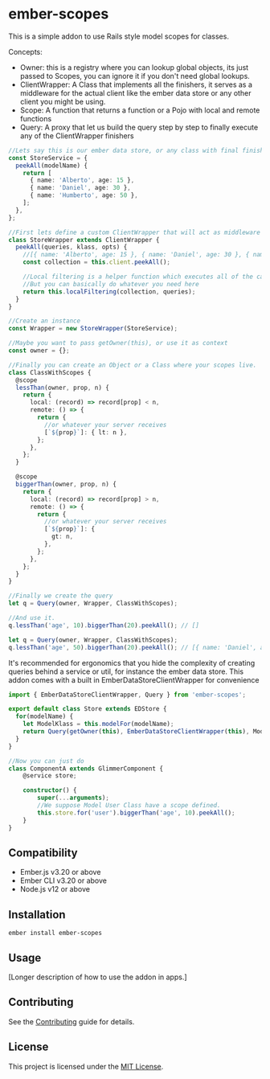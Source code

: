 # ember-scopes

This is a simple addon to use Rails style model scopes for classes.

Concepts:

- Owner: this is a registry where you can lookup global objects, its just passed to Scopes, you can ignore it if
  you don't need global lookups.
- ClientWrapper: A Class that implements all the finishers, it serves as a middleware for the actual client like
  the ember data store or any other client you might be using.
- Scope: A function that returns a function or a Pojo with local and remote functions
- Query: A proxy that let us build the query step by step to finally execute any of the ClientWrapper finishers

```ts
//Lets say this is our ember data store, or any class with final finishers
const StoreService = {
  peekAll(modelName) {
    return [
      { name: 'Alberto', age: 15 },
      { name: 'Daniel', age: 30 },
      { name: 'Humberto', age: 50 },
    ];
  },
};

//First lets define a custom ClientWrapper that will act as middleware to the provided client
class StoreWrapper extends ClientWrapper {
  peekAll(queries, klass, opts) {
    //[{ name: 'Alberto', age: 15 }, { name: 'Daniel', age: 30 }, { name: 'Humberto', age: 50 }]
    const collection = this.client.peekAll();

    //Local filtering is a helper function which executes all of the callbacks
    //But you can basically do whatever you need here
    return this.localFiltering(collection, queries);
  }
}

//Create an instance
const Wrapper = new StoreWrapper(StoreService);

//Maybe you want to pass getOwner(this), or use it as context
const owner = {};

//Finally you can create an Object or a Class where your scopes live.
class ClassWithScopes {
  @scope
  lessThan(owner, prop, n) {
    return {
      local: (record) => record[prop] < n,
      remote: () => {
        return {
          //or whatever your server receives
          [`${prop}`]: { lt: n },
        };
      },
    };
  }

  @scope
  biggerThan(owner, prop, n) {
    return {
      local: (record) => record[prop] > n,
      remote: () => {
        return {
          //or whatever your server receives
          [`${prop}`]: {
            gt: n,
          },
        };
      },
    };
  }
}

//Finally we create the query
let q = Query(owner, Wrapper, ClassWithScopes);

//And use it.
q.lessThan('age', 10).biggerThan(20).peekAll(); // []

let q = Query(owner, Wrapper, ClassWithScopes);
q.lessThan('age', 50).biggerThan(20).peekAll(); // [{ name: 'Daniel', age: 30 }]
```

It's recommended for ergonomics that you hide the complexity of creating queries behind a service or util, for instance the ember data store.
This addon comes with a built in EmberDataStoreClientWrapper for convenience

```ts
import { EmberDataStoreClientWrapper, Query } from 'ember-scopes';

export default class Store extends EDStore {
  for(modelName) {
    let ModelKlass = this.modelFor(modelName);
    return Query(getOwner(this), EmberDataStoreClientWrapper(this), ModelKlass);
  }
}

//Now you can just do
class ComponentA extends GlimmerComponent {
	@service store;

	constructor() {
		super(...arguments);
		//We suppose Model User Class have a scope defined.
		this.store.for('user').biggerThan('age', 10).peekAll();
	}
}
```

## Compatibility

- Ember.js v3.20 or above
- Ember CLI v3.20 or above
- Node.js v12 or above

## Installation

```
ember install ember-scopes
```

## Usage

[Longer description of how to use the addon in apps.]

## Contributing

See the [Contributing](CONTRIBUTING.md) guide for details.

## License

This project is licensed under the [MIT License](LICENSE.md).
